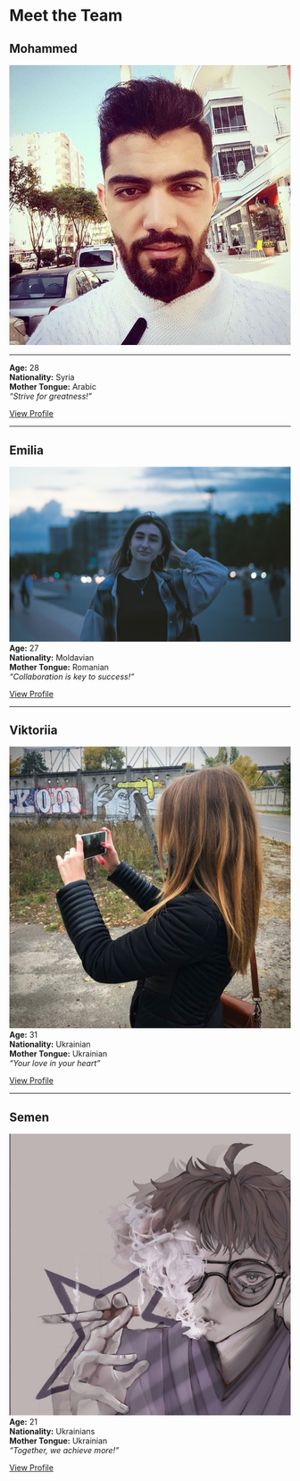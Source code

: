 # Meet the Team

## Mohammed

![MOHAMMED](./members/img/mohammed2.jpg)

---

**Age:** 28  
**Nationality:** Syria  
**Mother Tongue:** Arabic  
_“Strive for greatness!”_

[View Profile](./members/abrash.md)

---

## Emilia

![Emilia](./members/img/emilia.jpg) **Age:** 27  
**Nationality:** Moldavian  
**Mother Tongue:** Romanian  
_“Collaboration is key to success!”_

[View Profile](./members/emilia-12.md)

---

## Viktoriia

![Viktoriia](./members/img/vikki.jpeg) **Age:** 31  
**Nationality:** Ukrainian  
**Mother Tongue:** Ukrainian  
_“Your love in your heart”_

[View Profile](./members//viktoriia.md)

---

## Semen

![Semen](./members/img/semen.jpg)  
**Age:** 21  
**Nationality:** Ukrainians  
**Mother Tongue:** Ukrainian  
_“Together, we achieve more!”_

[View Profile](./members/semen.md)
